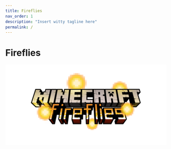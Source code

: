 ```yaml
---
title: Fireflies
nav_order: 1
description: "Insert witty tagline here"
permalink: /
---
```



# Fireflies
![](assets/images/fireflies_logo.png)
